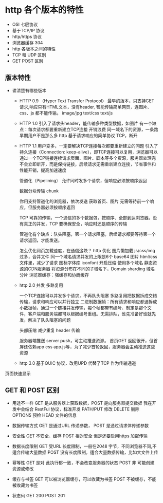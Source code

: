 # http 各个版本的特性

- OSI 七层协议
- 基于TCP/IP 协议
- http/https 协议
- 浏览器缓存 304
- http 各版本之间的特性
- TCP 和 UDP 区别
- GET POST 区别
## 版本特性
- 讲清楚有哪些版本 
    - HTTP 0.9  （Hyper Text Transfer Protocol）
      最早的版本，只支持GET请求,响应只有HTML文本，没有header,
      智能传输简单网页，连图片、css、js 都不能传输。
      image/jpg text/css text/js 

    - HTTP 1.0
      引入了请求头header，能传输多种类型数据，如图片
      有一个缺点：每次请求都要重新建立TCP连接
      开销浪费 同一域名下的资源，一条路
      早期用户不是那么多
      http 基于请求响应的简单协议 TCP，断开

    - HTTP 1.1
      用户变多，一定要解决TCP连接每次都要重新建立的问题
      引入了持久连接（Connection: keep-alive），即TCP连接可以复用，浏览器可以通过一个TCP链接连续请求页面、图片、脚本等多个资源，服务器处理完不会立即断开，而是保持链接，后续请求无需重新建立连接，节省事件和性能开销，提高加速速度

      管道化（Pipelining）
      允许同时发多个请求，但响应必须按顺序返回

      数据分块传输 chunk
       
       你用支持管道化的浏览器，依次发送 获取首页、图片 无需等待前一个响应。但服务器必须按顺序返回
       
       TCP 可靠的传输，一个通信的多个数据包，按顺序、全部到达浏览器。没有真正的并发，TCP 要确保安全，响应时还是顺序的传输

       管道化有个缺点：队头阻塞，第一个请求阻塞，后续请求都要等待第一个请求返回，才能发送。

       怎么优化网页加载速度，在通信这块？
        http 优化 图片懒加载
           js/css/img 过多，合并文件
           同一个域名请求并发的上限是6个
        base64 图片 html/css 文件里，减少了请求
        图标字体库 iconfont
        开启压缩
        使用多个域名  静态资源的CDN服务器
          将资源分布在不同的子域名下，Domain sharding 域名分片
        浏览器缓存：强缓存和协商缓存
    - http 2.0
      并发  多路复用

       一个TCP连接可以并发多个请求，不再队头阻塞
       多路复用把数据拆成交错传输，请求和响应可以并行独立
      二进制数据帧：所有请求和响应都通拆成小数据帧，通过一个链接并发传输，每个帧都带有编号，制定是那个文件，客户端和服务端都可以根据编号重组。无需排队，谁先准备好谁就先发，解决了队头阻塞的问题

      头部压缩 减少重复 header 传输

      服务器端推送 server push，可主动推送资源。
         首页GET 返回很开，但首屏还依赖app css app.js等，为了减少首轮返回，服务器会主动推送这些资源

    - http 3.0
       基于QUIC 协议，改用UPD 代替了TCP 作为传输通道

页面快速显示

## GET 和 POST 区别
- 用途不一样
  GET 是从服务器上获取数据，POST 是向服务器提交数据
  我在开发中会结合 RestFul 协议，标准开发
  PATH/PUT 修改 
  DELETE 删除
  OPTIONS 预检
  HEAD 文件的信息

- 数据传输方式
  GET 是通过URL 传递参数，
  POST 是通过请求体传递参数

- 安全性
  GET 不安全，缓存
  POST 相对安全 但是还要启用https 加密传输

- 数据长度限制
   GET 受URL 长度限制，一般在2048 字节，不同浏览器不同,不适合传输大量数据
   POST 没有长度限制，适合大量数据传输，比如大文件上传
- 幂等性
  GET 是对 此执行都一致，不会改变服务器的状态
  POST 非 可能创建资源或修改

- 缓存与书签 
  GET 可以被浏览器缓存，可以收藏为书签
  POST 不被缓存，不能被收藏为书签

- 状态码
  GET 200
  POST 201
